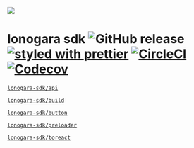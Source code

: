 ![](https://github.com/kthjm/lonogara-ikc/blob/master/src/single/rogo/opengraph.yellow.svg)

# lonogara sdk ![GitHub release](https://img.shields.io/github/release/kthjm/lonogara-sdk.svg?style=flat-square) [![styled with prettier](https://img.shields.io/badge/styled_with-prettier-ff69b4.svg?style=flat-square)](https://github.com/prettier/prettier) [![CircleCI](https://img.shields.io/circleci/project/github/kthjm/lonogara-sdk.svg?style=flat-square)](https://circleci.com/gh/kthjm/lonogara-sdk) [![Codecov](https://img.shields.io/codecov/c/github/kthjm/lonogara-sdk.svg?style=flat-square)](https://codecov.io/gh/kthjm/lonogara-sdk)

[`lonogara-sdk/api`](https://github.com/kthjm/lonogara-sdk/tree/master/api)

[`lonogara-sdk/build`](https://github.com/kthjm/lonogara-sdk/tree/master/build)

[`lonogara-sdk/button`](https://github.com/kthjm/lonogara-sdk/tree/master/button)

[`lonogara-sdk/preloader`](https://github.com/kthjm/lonogara-sdk/tree/master/preloader)

[`lonogara-sdk/toreact`](https://github.com/kthjm/lonogara-sdk/tree/master/toreact)

<!-- ## Installation
```shell
```
## Usage
```js
```
## API
## License
MIT (http://opensource.org/licenses/MIT) -->
